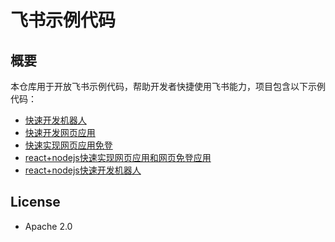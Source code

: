 # 飞书示例代码

## 概要
本仓库用于开放飞书示例代码，帮助开发者快捷使用飞书能力，项目包含以下示例代码：
- [快速开发机器人](robot_quick_start/python/README.zh.md)
- [快速开发网页应用](web_app_with_jssdk/python/README.zh.md)
- [快速实现网页应用免登](web_app_with_auth/python/README.zh.md)
- [react+nodejs快速实现网页应用和网页免登应用](react_and_nodejs/web_app/README.zh.md)
- [react+nodejs快速开发机器人](react_and_nodejs/robot/README.zh.md)

## License
- Apache 2.0